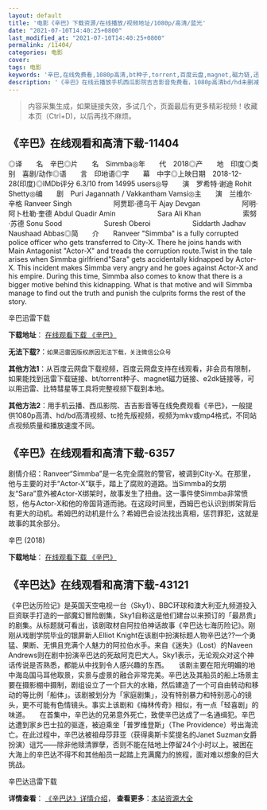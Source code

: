 ```yaml
---
layout: default
title: '电影《辛巴》下载资源/在线播放/视频地址/1080p/高清/蓝光'
date: "2021-07-10T14:40:25+0800"
last_modified_at: "2021-07-10T14:40:25+0800"
permalink: /11404/
categories: 电影
cover:
tags: 电影
keywords: '辛巴,在线免费看,1080p高清,bt种子,torrent,百度云盘,magnet,磁力链,迅雷下载资源'
description: '《辛巴》在线云播放手机西瓜影院吉吉影音免费看，1080p高清bd/hd未删减完整版和tc抢先枪版，mkv/mp4格式，附带bt/torrent种子、magnet/磁力链、百度云盘、网盘资源迅雷下载链接'
---
```


>内容采集生成，如果链接失效，多试几个，页面最后有更多精彩视频！收藏本页（Ctrl+D)，以后再找不麻烦。


## 《辛巴》在线观看和高清下载-11404

◎译　　名　辛巴◎片　　名　Simmba◎年　　代　2018◎产　　地　印度◎类　　别　喜剧/动作◎语　　言　印地语◎字　　幕　中字◎上映日期　2018-12-28(印度)◎IMDb评分 6.3/10 from 14995 users◎导　　演　罗希特·谢迪 Rohit Shetty◎编　　剧　Puri Jagannath / Vakkantham Vamsi◎主　　演　兰维尔·辛格 Ranveer Singh　　　　　　阿贾耶·德乌干 Ajay Devgan　　　　　　阿明·阿卜杜勒·奎德 Abdul Quadir Amin　　　　　　Sara Ali Khan　　　　　　索努·苏德 Sonu Sood　　　　　　Suresh Oberoi　　　　　　Siddarth Jadhav　　　　　　Naushaad Abbas◎简　　介　　Ranveer "Simmba" is a fully corrupted police officer who gets transferred to City-X. There he joins hands with Main Antagonist "Actor-X" and treads the corruption route.Twist in the tale arises when Simmba girlfriend"Sara" gets accidentally kidnapped by Actor-X. This incident makes Simmba very angry and he goes against Actor-X and his empire. During this time, Simmba also comes to know that there is a bigger motive behind this kidnapping. What is that motive and will Simmba manage to find out the truth and punish the culprits forms the rest of the story.


辛巴迅雷下载

**下载地址**： [在线观看下载 《辛巴》](https://www.993dy.com//vod-detail-id-35560.html) 


**无法下载?**：`如果迅雷因版权原因无法下载，关注微信公众号 `

**其他方法1**：从百度云网盘下载视频，百度云网盘支持在线观看，非会员有限制，如果能找到迅雷下载链接、bt/torrent种子、magnet磁力链接、e2dk链接等，可以用迅雷、比特彗星等工具将完整视频下载到本地。

**其他方法2**：用手机云播、西瓜影院、吉吉影音等在线免费观看《辛巴》，一般提供1080p高清、hd/bd高清视频、tc抢先版视频，视频为mkv或mp4格式，不同站点视频质量和播放速度不同。


## 《辛巴》在线观看和高清下载-6357

剧情介绍：Ranveer“Simmba”是一名完全腐败的警官，被调到City-X。在那里，他与主要的对手“Actor-X”联手，踏上了腐败的道路。当Simmba的女朋友“Sara”意外被Actor-X绑架时，故事发生了扭曲。这一事件使Simmba非常愤怒，他与Actor-X和他的帝国背道而驰。在这段时间里，西姆巴也认识到绑架背后有更大的动机。希姆巴的动机是什么？希姆巴会设法找出真相，惩罚罪犯，这就是故事的其余部分。


辛巴 (2018)

**下载地址**： [在线观看下载 《辛巴》](https://www.btbtdy.me/btdy/dy15018.html) 


## 《辛巴达》在线观看和高清下载-43121

《辛巴达历险记》是英国天空电视一台（Sky1）、BBC环球和澳大利亚九频道投入巨资联手打造的一部魔幻冒险剧集，Sky1自称这是他们建台以来预订的「最昂贵」的剧集。从标题就可看出，该剧取材自阿拉伯神话故事《辛巴达七海历险记》。刚刚从戏剧学院毕业的银屏新人Elliot Knight在该剧中扮演标题人物辛巴达??一个勇猛、果断、无惧且充满个人魅力的阿拉伯水手。来自《迷失》（Lost）的Naveen Andrews则在剧中扮演辛巴达的死敌阿克巴大人。Sky1表示，无论观众对这个神话传说是否熟悉，都能从中找到令人感兴趣的东西。　　该剧主要在阳光明媚的地中海岛国马耳他取景，实景与虚景的融合非常完美。辛巴达及其船员的船上场景主要在摄影棚中摄制，剧组设立了一个巨大的水箱，然后建造了一个可自由转动和移动的等比例「船体」。该剧被划分为「家庭剧集」，没有特别暴力和特别恶心的镜头，更不可能有色情镜头。事实上该剧和《梅林传奇》相似，有一点「轻喜剧」的味道。　　在首集中，辛巴达的兄弟意外死亡，致使辛巴达成了一名通缉犯。辛巴达遭到家乡巴士拉的驱逐，被迫乘坐「普罗维登斯」（The Providence）号出海流亡。在此过程中，辛巴达被祖母莎菲亚（获得奥斯卡奖提名的Janet Suzman女爵扮演）诅咒&mdash;—除非他赎清罪孽，否则不能在陆地上停留24个小时以上。被困在大海上的辛巴达不得不和其他船员一起踏上充满魔力的旅程，面对难以想象的巨大挑战。


辛巴达迅雷下载

**详情查看**： [《辛巴达》详情介绍](/movie/43121/)， **查看更多**：[本站资源大全](/movie/t/all/)

